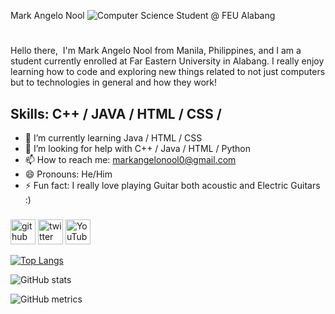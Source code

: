Mark Angelo Nool
![Computer Science Student @ FEU Alabang](https://pbs.twimg.com/profile_banners/926740634903363584/1683717752/600x200)
#
Hello there, 
I'm Mark Angelo Nool from Manila, Philippines, and I am a student currently enrolled at Far Eastern University in Alabang. I really enjoy learning how to code and exploring new things related to not just computers but to technologies in general and how they work!

## Skills: C++ / JAVA / HTML / CSS / 

- 🌱 I’m currently learning Java / HTML / CSS 
- 🤔 I’m looking for help with C++ / Java / HTML / Python 
- 📫 How to reach me: markangelonool0@gmail.com 
- 😄 Pronouns: He/Him 
- ⚡ Fun fact: I really love playing Guitar both acoustic and Electric Guitars :) 

###
[<img src='https://cdn.jsdelivr.net/npm/simple-icons@3.0.1/icons/github.svg' alt='github' height='40'>](https://github.com/NoolAngelo)  [<img src='https://cdn.jsdelivr.net/npm/simple-icons@3.0.1/icons/twitter.svg' alt='twitter' height='40'>](https://twitter.com/@NoolAngelo)  [<img src='https://cdn.jsdelivr.net/npm/simple-icons@3.0.1/icons/youtube.svg' alt='YouTube' height='40'>](https://www.youtube.com/channel/@setsunaPH)  

[![Top Langs](https://github-readme-stats.vercel.app/api/top-langs/?username=NoolAngelo)](https://github.com/anuraghazra/github-readme-stats)

![GitHub stats](https://github-readme-stats.vercel.app/api?username=NoolAngelo&show_icons=true)  

![GitHub metrics](https://metrics.lecoq.io/NoolAngelo)  

